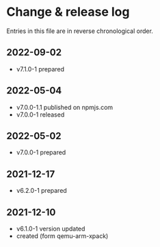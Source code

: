 # Change & release log

Entries in this file are in reverse chronological order.

## 2022-09-02

- v7.1.0-1 prepared

## 2022-05-04

- v7.0.0-1.1 published on npmjs.com
- v7.0.0-1 released

## 2022-05-02

- v7.0.0-1 prepared

## 2021-12-17

- v6.2.0-1 prepared

## 2021-12-10

- v6.1.0-1 version updated
- created (form qemu-arm-xpack)
